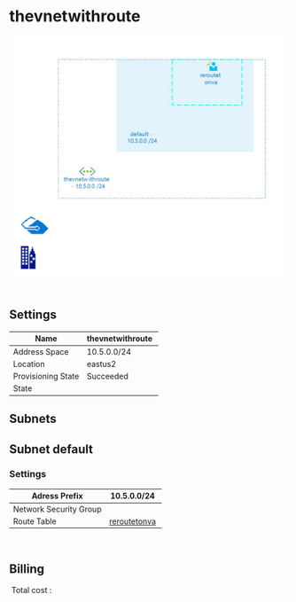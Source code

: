 # thevnetwithroute
![Cloudockit](../assets/e7155d49a51947a787b00162c6c2a891.jpg) 
## Settings


| Name | thevnetwithroute  |
| --- | --- |
| Address Space | 10.5.0.0/24  |
| Location | eastus2  |
| Provisioning State | Succeeded  |
| State |   |



## Subnets

## Subnet default

### Settings


| Adress Prefix | 10.5.0.0/24  |
| --- | --- |
| Network Security Group |   |
| Route Table | [reroutetonva](reroutetonva--747290517.md)  |

 








## Billing
 Total cost : 
